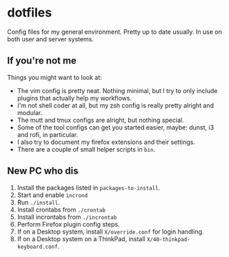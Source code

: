 # dotfiles

Config files for my general environment. Pretty up to date usually. In use on both user and server systems.

## If you're not me

Things you might want to look at:

- The vim config is pretty neat. Nothing minimal, but I try to only include plugins that actually help my workflows.
- I'm not shell coder at all, but my zsh config is really pretty alright and modular.
- The mutt and tmux configs are alright, but nothing special.
- Some of the tool configs can get you started easier, maybe: dunst, i3 and rofi, in particular.
- I also try to document my firefox extensions and their settings.
- There are a couple of small helper scripts in `bin`.

## New PC who dis

1. Install the packages listed in ``packages-to-install``.
2. Start and enable ``incrond``
2. Run ``./install``.
3. Install crontabs from ``./crontab``
3. Install incrontabs from ``./incrontab``
4. Perform Firefox plugin config steps.
5. If on a Desktop system, install ``X/override.conf`` for login handling.
6. If on a Desktop system on a ThinkPad, install ``X/40-thinkpad-keyboard.conf``.
